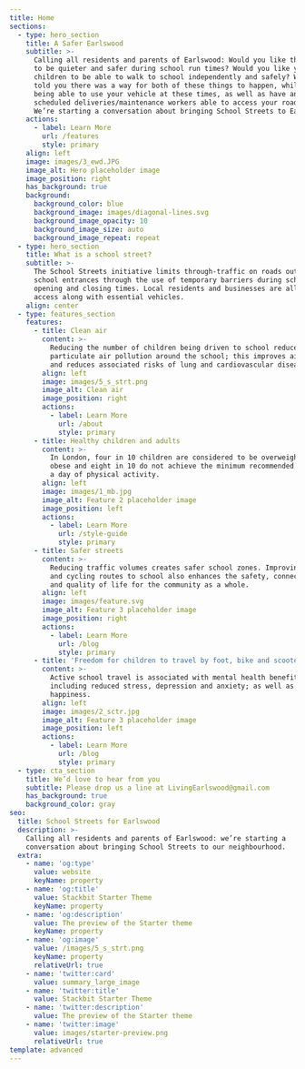 ```yaml
---
title: Home
sections:
  - type: hero_section
    title: A Safer Earlswood
    subtitle: >-
      Calling all residents and parents of Earlswood: Would you like the streets
      to be quieter and safer during school run times? Would you like your
      children to be able to walk to school independently and safely? What if we
      told you there was a way for both of these things to happen, while still
      being able to use your vehicle at these times, as well as have any
      scheduled deliveries/maintenance workers able to access your road too?
      We’re starting a conversation about bringing School Streets to Earlswood. 
    actions:
      - label: Learn More
        url: /features
        style: primary
    align: left
    image: images/3_ewd.JPG
    image_alt: Hero placeholder image
    image_position: right
    has_background: true
    background:
      background_color: blue
      background_image: images/diagonal-lines.svg
      background_image_opacity: 10
      background_image_size: auto
      background_image_repeat: repeat
  - type: hero_section
    title: What is a school street?
    subtitle: >-
      The School Streets initiative limits through-traffic on roads outside
      school entrances through the use of temporary barriers during school
      opening and closing times. Local residents and businesses are allowed
      access along with essential vehicles.
    align: center
  - type: features_section
    features:
      - title: Clean air
        content: >-
          Reducing the number of children being driven to school reduces
          particulate air pollution around the school; this improves air quality
          and reduces associated risks of lung and cardiovascular diseases.
        align: left
        image: images/5_s_strt.png
        image_alt: Clean air
        image_position: right
        actions:
          - label: Learn More
            url: /about
            style: primary
      - title: Healthy children and adults
        content: >-
          In London, four in 10 children are considered to be overweight or
          obese and eight in 10 do not achieve the minimum recommended one hours
          a day of physical activity.
        align: left
        image: images/1_mb.jpg
        image_alt: Feature 2 placeholder image
        image_position: left
        actions:
          - label: Learn More
            url: /style-guide
            style: primary
      - title: Safer streets
        content: >-
          Reducing traffic volumes creates safer school zones. Improving walking
          and cycling routes to school also enhances the safety, connectivity
          and quality of life for the community as a whole.
        align: left
        image: images/feature.svg
        image_alt: Feature 3 placeholder image
        image_position: right
        actions:
          - label: Learn More
            url: /blog
            style: primary
      - title: 'Freedom for children to travel by foot, bike and scooter'
        content: >-
          Active school travel is associated with mental health benefits
          including reduced stress, depression and anxiety; as well as increased
          happiness.
        align: left
        image: images/2_sctr.jpg
        image_alt: Feature 3 placeholder image
        image_position: left
        actions:
          - label: Learn More
            url: /blog
            style: primary
  - type: cta_section
    title: We’d love to hear from you
    subtitle: Please drop us a line at LivingEarlswood@gmail.com
    has_background: true
    background_color: gray
seo:
  title: School Streets for Earlswood
  description: >-
    Calling all residents and parents of Earlswood: we’re starting a
    conversation about bringing School Streets to our neighbourhood.
  extra:
    - name: 'og:type'
      value: website
      keyName: property
    - name: 'og:title'
      value: Stackbit Starter Theme
      keyName: property
    - name: 'og:description'
      value: The preview of the Starter theme
      keyName: property
    - name: 'og:image'
      value: /images/5_s_strt.png
      keyName: property
      relativeUrl: true
    - name: 'twitter:card'
      value: summary_large_image
    - name: 'twitter:title'
      value: Stackbit Starter Theme
    - name: 'twitter:description'
      value: The preview of the Starter theme
    - name: 'twitter:image'
      value: images/starter-preview.png
      relativeUrl: true
template: advanced
---
```

